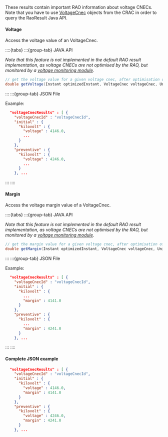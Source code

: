These results contain important RAO information about voltage CNECs.  
Note that you have to use [VoltageCnec](/input-data/crac/json.md#voltage-cnecs) objects from the CRAC in order to query the RaoResult Java API.

#### Voltage

Access the voltage value of an VoltageCnec.

::::{tabs}
:::{group-tab} JAVA API

*Note that this feature is not implemented in the default RAO result implementation, as voltage CNECs are not optimised
by the RAO, but monitored by a [voltage monitoring module](/castor/monitoring/voltage-monitoring.md).*

~~~java
// get the voltage value for a given voltage cnec, after optimisation of a given instant, in a given voltage unit
double getVoltage(Instant optimizedInstant, VoltageCnec voltageCnec, Unit unit);
~~~

:::
:::{group-tab} JSON File

Example:

~~~json
  "voltageCnecResults" : [ {
    "voltageCnecId" : "voltageCnecId",
    "initial" : {
      "kilovolt" : {
        "voltage" : 4146.0,
        ...
      }
    },
    "preventive" : {
      "kilovolt" : {
        "voltage" : 4246.0,
        ...
      }
    }, ...
~~~

:::
::::

#### Margin

Access the voltage margin value of a VoltageCnec.

::::{tabs}
:::{group-tab} JAVA API

*Note that this feature is not implemented in the default RAO result implementation, as voltage CNECs are not optimised
by the RAO, but monitored by a [voltage monitoring module](/castor/monitoring/voltage-monitoring.md).*

~~~java
// get the margin value for a given voltage cnec, after optimisation of a given instant, in a given voltage unit
double getMargin(Instant optimizedInstant, VoltageCnec voltageCnec, Unit unit);
~~~

:::
:::{group-tab} JSON File

Example:

~~~json
  "voltageCnecResults" : [ {
    "voltageCnecId" : "voltageCnecId",
    "initial" : {
      "kilovolt" : {
        ...
        "margin" : 4141.0
      }
    },
    "preventive" : {
      "kilovolt" : {
        ...
        "margin" : 4241.0
      }
    }, ...
~~~

:::
::::

#### Complete JSON example

~~~json
  "voltageCnecResults" : [ {
    "voltageCnecId" : "voltageCnecId",
    "initial" : {
      "kilovolt" : {
        "voltage" : 4146.0,
        "margin" : 4141.0
      }
    },
    "preventive" : {
      "kilovolt" : {
        "voltage" : 4246.0,
        "margin" : 4241.0
      }
    }, ...
~~~
